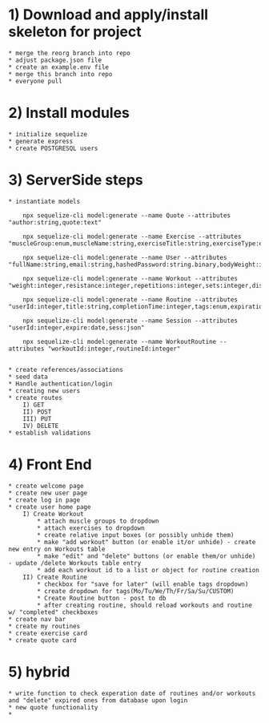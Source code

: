 # 1) Download and apply/install skeleton for project
    * merge the reorg branch into repo 
    * adjust package.json file
    * create an example.env file
    * merge this branch into repo
    * everyone pull

# 2) Install modules
    * initialize sequelize
    * generate express
    * create POSTGRESQL users
     

# 3) ServerSide steps
    * instantiate models

        npx sequelize-cli model:generate --name Quote --attributes "author:string,quote:text"

        npx sequelize-cli model:generate --name Exercise --attributes "muscleGroup:enum,muscleName:string,exerciseTitle:string,exerciseType:enum,imageLocation:string,tips:string,spotter:boolean"

        npx sequelize-cli model:generate --name User --attributes "fullName:string,email:string,hashedPassword:string.binary,bodyWeight:integer,bodyFatPercentage:decimal,fitnessLevel"

        npx sequelize-cli model:generate --name Workout --attributes "weight:integer,resistance:integer,repetitions:integer,sets:integer,distance:integer,exerciseId:integer"

        npx sequelize-cli model:generate --name Routine --attributes "userId:integer,title:string,completionTime:integer,tags:enum,expiration:integer"

        npx sequelize-cli model:generate --name Session --attributes "userId:integer,expire:date,sess:json"

        npx sequelize-cli model:generate --name WorkoutRoutine --attributes "workoutId:integer,routineId:integer"


    * create references/associations
    * seed data
    * Handle authentication/login
    * creating new users
    * create routes
        I) GET
        II) POST
        III) PUT
        IV) DELETE
    * establish validations

# 4) Front End
    * create welcome page
    * create new user page
    * create log in page
    * create user home page
        I) Create Workout
            * attach muscle groups to dropdown
            * attach exercises to dropdown
            * create relative input boxes (or possibly unhide them)
            * make "add workout" button (or enable it/or unhide) - create new entry on Workouts table
            * make "edit" and "delete" buttons (or enable them/or unhide) - update /delete Workouts table entry 
            * add each workout id to a list or object for routine creation
        II) Create Routine
            * checkbox for "save for later" (will enable tags dropdown)
            * create dropdown for tags(Mo/Tu/We/Th/Fr/Sa/Su/CUSTOM)
            * Create Routine button - post to db
            * after creating routine, should reload workouts and routine w/ "completed" checkboxes            
    * create nav bar
    * create my routines
    * create exercise card
    * create quote card

# 5) hybrid
    * write function to check experation date of routines and/or workouts and "delete" expired ones from database upon login
    * new quote functionality
    * 
